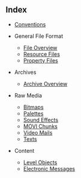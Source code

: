 ## Index

* [Conventions](conventions.md)

* General File Format
  * [File Overview](fileFormat/index.md)
  * [Resource Files](fileFormat/ResourceFiles.md)
  * [Property Files](fileFormat/PropertyFiles.md)

* Archives
  * [Archive Overview](archives/index.md)

* Raw Media
  * [Bitmaps](media/Bitmaps.md)
  * [Palettes](media/Palettes.md)
  * [Sound Effects](media/SoundEffects.md)
  * [MOVI Chunks](media/moviChunks.md)
  * [Video Mails](media/VideoMails.md)
  * [Texts](media/Texts.md)

* Content
  * [Level Objects](levelObjects/index.md)
  * [Electronic Messages](content/ElectronicMessages.md)
